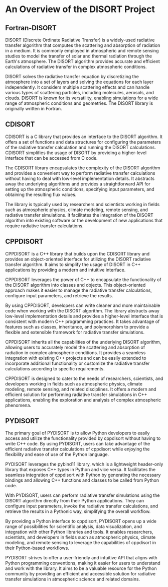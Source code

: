 # An Overview of the DISORT Project

## Fortran-DISORT

DISORT (Discrete Ordinate Radiative Transfer) is a widely-used radiative transfer algorithm that computes the scattering and absorption of radiation in a medium. It is commonly employed in atmospheric and remote sensing studies to model the transfer of solar and thermal radiation through the Earth's atmosphere. The DISORT algorithm provides accurate and efficient calculations of radiative transfer in complex atmospheric conditions.

DISORT solves the radiative transfer equation by discretizing the atmosphere into a set of layers and solving the equations for each layer independently. It considers multiple scattering effects and can handle various types of scattering particles, including molecules, aerosols, and clouds. DISORT is known for its versatility, enabling simulations for a wide range of atmospheric conditions and geometries. The DISORT library is originally written in Fortran. 

## CDISORT

CDISORT is a C library that provides an interface to the DISORT algorithm. It offers a set of functions and data structures for configuring the parameters of the radiative transfer calculation and running the DISORT calculations. CDISORT simplifies the usage of DISORT by providing a higher-level interface that can be accessed from C code.

The CDISORT library encapsulates the complexity of the DISORT algorithm and provides a convenient way to perform radiative transfer calculations without having to deal with low-level implementation details. It abstracts away the underlying algorithms and provides a straightforward API for setting up the atmospheric conditions, specifying input parameters, and obtaining the resulting flux values.

The library is typically used by researchers and scientists working in fields such as atmospheric physics, climate modeling, remote sensing, and radiative transfer simulations. It facilitates the integration of the DISORT algorithm into existing software or the development of new applications that require radiative transfer calculations.


## CPPDISORT

CPPDISORT is a C++ library that builds upon the CDISORT library and provides an object-oriented interface for utilizing the DISORT radiative transfer algorithm. It aims to simplify the usage of DISORT in C++ applications by providing a modern and intuitive interface.

CPPDISORT leverages the power of C++ to encapsulate the functionality of the DISORT algorithm into classes and objects. This object-oriented approach makes it easier to manage the radiative transfer calculations, configure input parameters, and retrieve the results.

By using CPPDISORT, developers can write cleaner and more maintainable code when working with the DISORT algorithm. The library abstracts away low-level implementation details and provides a higher-level interface that is consistent with modern C++ programming practices. It takes advantage of features such as classes, inheritance, and polymorphism to provide a flexible and extensible framework for radiative transfer simulations.

CPPDISORT inherits all the capabilities of the underlying DISORT algorithm, allowing users to accurately model the scattering and absorption of radiation in complex atmospheric conditions. It provides a seamless integration with existing C++ projects and can be easily extended to incorporate additional functionality or customize the radiative transfer calculations according to specific requirements.

CPPDISORT is designed to cater to the needs of researchers, scientists, and developers working in fields such as atmospheric physics, climate modeling, remote sensing, and related disciplines. It offers a modern and efficient solution for performing radiative transfer simulations in C++ applications, enabling the exploration and analysis of complex atmospheric phenomena.

## PYDISORT

The primary goal of PYDISORT is to allow Python developers to easily access and utilize the functionality provided by cppdisort without having to write C++ code. By using PYDISORT, users can take advantage of the efficient radiative transfer calculations of cppdisort while enjoying the flexibility and ease of use of the Python language.

PYDISORT leverages the pybind11 library, which is a lightweight header-only library that exposes C++ types in Python and vice versa. It facilitates the seamless integration of cppdisort with Python by generating the necessary bindings and allowing C++ functions and classes to be called from Python code.

With PYDISORT, users can perform radiative transfer simulations using the DISORT algorithm directly from their Python applications. They can configure input parameters, invoke the radiative transfer calculations, and retrieve the results in a Pythonic way, simplifying the overall workflow.

By providing a Python interface to cppdisort, PYDISORT opens up a wide range of possibilities for scientific analysis, data visualization, and integration with other Python libraries and tools. It enables researchers, scientists, and developers in fields such as atmospheric physics, climate modeling, and remote sensing to leverage the capabilities of cppdisort in their Python-based workflows.

PYDISORT strives to offer a user-friendly and intuitive API that aligns with Python programming conventions, making it easier for users to understand and work with the library. It aims to be a valuable resource for the Python community by providing an efficient and accessible solution for radiative transfer simulations in atmospheric science and related domains.

